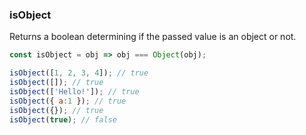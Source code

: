 ### isObject

Returns a boolean determining if the passed value is an object or not.

```js
const isObject = obj => obj === Object(obj);
```

```js
isObject([1, 2, 3, 4]); // true
isObject([]); // true
isObject(['Hello!']); // true
isObject({ a:1 }); // true
isObject({}); // true
isObject(true); // false
```
